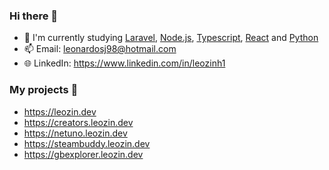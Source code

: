 ### Hi there 👋

- 🌱 I'm currently studying [Laravel](https://laravel.com), [Node.js](https://nodejs.org), [Typescript](https://www.typescriptlang.org), [React](https://reactjs.org) and [Python](https://www.python.org)
- 📫 Email: leonardosj98@hotmail.com
- 🌐 LinkedIn: https://www.linkedin.com/in/leozinh1

### My projects 🚀

- https://leozin.dev
- https://creators.leozin.dev
- https://netuno.leozin.dev
- https://steambuddy.leozin.dev
- https://gbexplorer.leozin.dev
